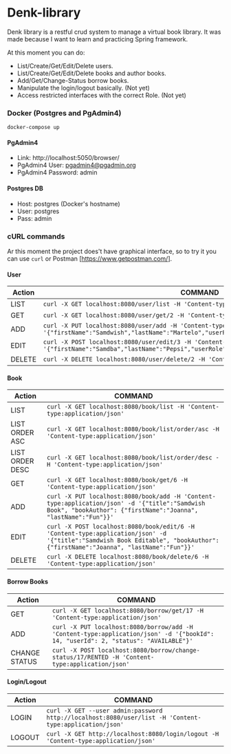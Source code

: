 # Denk-library

Denk library is a restful crud system to manage a virtual book library. It was made because I want to learn and practicing Spring framework.

At this moment you can do:

  - List/Create/Get/Edit/Delete users.
  - List/Create/Get/Edit/Delete books and author books.
  - Add/Get/Change-Status borrow books.
  - Manipulate the login/logout basically. (Not yet)
  - Access restricted interfaces with the correct Role. (Not yet)

### Docker (Postgres and PgAdmin4)

``
docker-compose up
``

#### PgAdmin4
- Link: http://localhost:5050/browser/
- PgAdmin4 User: pgadmin4@pgadmin.org
- PgAdmin4 Password: admin

#### Postgres DB 
- Host: postgres (Docker's hostname)
- User: postgres
- Pass: admin

### cURL commands

Ar this moment the project does't have graphical interface, so to try it you can use `curl` or Postman [https://www.getpostman.com/].

#### User
| Action | COMMAND |
| ------ | ------ |
| LIST | `curl -X GET localhost:8080/user/list -H 'Content-type:application/json'` |
| GET | `curl -X GET localhost:8080/user/get/2 -H 'Content-type:application/json'` |
| ADD |`curl -X PUT localhost:8080/user/add -H 'Content-type:application/json' -d '{"firstName":"Samdwish","lastName":"Martelo","userRole":"LIBRARIAN","password":"xyxy2"}'` |
| EDIT | `curl -X POST localhost:8080/user/edit/3 -H 'Content-type:application/json' -d '{"firstName":"Samdba","lastName":"Pepsi","userRole":"LIBRARIAN","password":"xyxy2"}'` |
| DELETE | `curl -X DELETE localhost:8080/user/delete/2 -H 'Content-type:application/json'` |

#### Book
| Action | COMMAND |
| ------ | ------ |
| LIST | `curl -X GET localhost:8080/book/list -H 'Content-type:application/json'` |
| LIST ORDER ASC | `curl -X GET localhost:8080/book/list/order/asc -H 'Content-type:application/json'` |
| LIST ORDER DESC | `curl -X GET localhost:8080/book/list/order/desc -H 'Content-type:application/json'` |
| GET | `curl -X GET localhost:8080/book/get/6 -H 'Content-type:application/json'` |
| ADD | `curl -X PUT localhost:8080/book/add -H 'Content-type:application/json' -d '{"title":"Samdwish Book", "bookAuthor": {"firstName":"Joanna", "lastName":"Fun"}}'` |
| EDIT | `curl -X POST localhost:8080/book/edit/6 -H 'Content-type:application/json' -d '{"title":"Samdwish Book Editable", "bookAuthor": {"firstName":"Joanna", "lastName":"Fun"}}'` |
| DELETE | `curl -X DELETE localhost:8080/book/delete/6 -H 'Content-type:application/json'` |

#### Borrow Books
| Action | COMMAND |
| ------ | ------ |
| GET | `curl -X GET localhost:8080/borrow/get/17 -H 'Content-type:application/json'` |
| ADD | `curl -X PUT localhost:8080/borrow/add -H 'Content-type:application/json' -d '{"bookId": 14, "userId": 2, "status": "AVAILABLE"}'` |
| CHANGE STATUS | `curl -X POST localhost:8080/borrow/change-status/17/RENTED -H 'Content-type:application/json'` |

#### Login/Logout
| Action | COMMAND |
| ------ | ------ |
| LOGIN | `curl -X GET --user admin:password http://localhost:8080/user/list -H 'Content-type:application/json'` |
| LOGOUT | `curl -X GET http://localhost:8080/login/logout -H 'Content-type:application/json'` |
